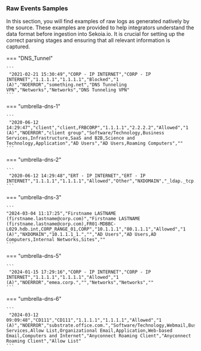 
### Raw Events Samples

In this section, you will find examples of raw logs as generated natively by the source. These examples are provided to help integrators understand the data format before ingestion into Sekoia.io. It is crucial for setting up the correct parsing stages and ensuring that all relevant information is captured.


=== "DNS_Tunnel"

    ```
	 "2021-02-21 15:30:49","CORP - IP INTERNET","CORP - IP INTERNET","1.1.1.1","1.1.1.1","Blocked","1 (A)","NOERROR","something.net","DNS Tunneling VPN","Networks","Networks","DNS Tunneling VPN"
    ```



=== "umbrella-dns-1"

    ```
	 "2020-06-12 14:29:47","client","client,FRBCORP","1.1.1.1","2.2.2.2","Allowed","1 (A)","NOERROR","client group","Software/Technology,Business Services,Infrastructure,SaaS and B2B,Science and Technology,Application","AD Users","AD Users,Roaming Computers",""
    ```



=== "umbrella-dns-2"

    ```
	 "2020-06-12 14:29:48","ERT - IP INTERNET","ERT - IP INTERNET","1.1.1.1","1.1.1.1","Allowed","Other","NXDOMAIN","_ldap._tcp.dc._msdcs.subdomain.corp.intra.","","Networks","Networks",""
    ```



=== "umbrella-dns-3"

    ```
	"2024-03-04 11:17:25","Firstname LASTNAME (firstname.lastname@corp.com)","Firstname LASTNAME 
    (firstname.lastname@corp.com),FR01-MDBBC-L029.hdb.int,CORP_RANGE_01,CORP","10.1.1.1","80.1.1.1","Allowed","1 (A)","NXDOMAIN","10.1.1.1_1.","","AD Users","AD Users,AD 
    Computers,Internal Networks,Sites",""
    ```



=== "umbrella-dns-5"

    ```
	 "2024-01-15 17:29:16","CORP - IP INTERNET","CORP - IP INTERNET","1.1.1.1","1.1.1.1","Allowed","1 (A)","NOERROR","emea.corp.","","Networks","Networks",""
    ```



=== "umbrella-dns-6"

    ```
	 "2024-03-12 09:09:48","CD111","CD111","1.1.1.1","1.1.1.1","Allowed","1 (A)","NOERROR","substrate.office.com.","Software/Technology,Webmail,Business Services,Allow List,Organizational Email,Application,Web-based Email,Computers and Internet","Anyconnect Roaming Client","Anyconnect Roaming Client","Allow List"
    ```



